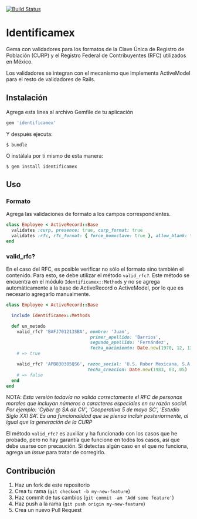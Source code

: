 [![Build Status](https://travis-ci.org/LogicalBricks/identificamex.png)](https://travis-ci.org/LogicalBricks/identificamex)


# Identificamex

Gema con validadores para los formatos de la Clave Única de Registro de
Población (CURP) y el Registro Federal de Contribuyentes (RFC) utilizados en
México.

Los validadores se integran con el mecanismo que implementa ActiveModel
para el resto de validadores de Rails.

## Instalación

Agrega esta línea al archivo Gemfile de tu aplicación

```ruby
gem 'identificamex'
```

Y después ejecuta:

    $ bundle

O instálala por ti mismo de esta manera:

    $ gem install identificamex

## Uso

### Formato

Agrega las validaciones de formato a los campos correspondientes.

```ruby
class Employee < ActiveRecord::Base
  validates :curp, presence: true, curp_format: true
  validates :rfc, rfc_format: { force_homoclave: true }, allow_blank: true
end
```

### valid_rfc?

En el caso del RFC, es posible verificar no sólo el formato sino también el
contenido. Para esto, se debe utilizar el método `valid_rfc?`. Este método se
encuentra en el módulo `Identificamex::Methods` y no se agrega
automáticamente a la base de ActiveRecord o ActiveModel, por lo que es
necesario agregarlo manualmente.

```ruby
class Employee < ActiveRecord::Base

  include Identificamex::Methods

  def un_metodo
    valid_rfc? 'BAFJ701213SBA', nombre: 'Juan',
                                primer_apellido: 'Barrios',
                                segundo_apellido: 'Fernández',
                                fecha_nacimiento: Date.new(1970, 12, 13)
    # => true

    valid_rfc? 'APB830305QS6', razon_social: 'U.S. Ruber Mexicana, S.A.',
                               fecha_creacion: Date.new(1983, 03, 05)
    # => false
  end
end
```

NOTA: _Esta versión todavía no valida correctamente el RFC de personas
morales que incluyan números o caracteres especiales en su razón social.
Por ejemplo: 'Cyber @ SA de CV', 'Cooperativa 5 de mayo SC',
'Estudio Siglo XXI SA'. Es una funcionalidad que se piensa incluir
posteriormente, al igual que la generación de la CURP_

El método `valid_rfc?` es auxiliar y ha funcionado con los casos que he
probado, pero no hay garantía que funcione en todos los casos, así que debe
usarse con precaución. Si detectas algún caso en el que no funciona, agrega
un _issue_ para tratar de corregirlo.

## Contribución

1. Haz un fork de este repositorio
2. Crea tu rama (`git checkout -b my-new-feature`)
3. Haz commit de tus cambios (`git commit -am 'Add some feature'`)
4. Haz push a la rama (`git push origin my-new-feature`)
5. Crea un nuevo Pull Request
